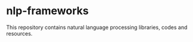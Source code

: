 # nlp-frameworks
This repository contains natural language processing libraries, codes and resources.
